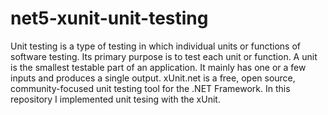 # net5-xunit-unit-testing
Unit testing is a type of testing in which individual units or functions of software testing.
Its primary purpose is to test each unit or function.
A unit is the smallest testable part of an application.
It mainly has one or a few inputs and produces a single output.
xUnit.net is a free, open source, community-focused unit testing tool for the .NET Framework.
In this repository I implemented unit tesing with the xUnit.
